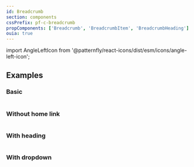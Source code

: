 ```yaml
---
id: Breadcrumb
section: components
cssPrefix: pf-c-breadcrumb
propComponents: ['Breadcrumb', 'BreadcrumbItem', 'BreadcrumbHeading']
ouia: true
---
```


import AngleLeftIcon from '@patternfly/react-icons/dist/esm/icons/angle-left-icon';

## Examples

### Basic

```ts file="./BreadcrumbBasic.tsx"

```

### Without home link

```ts file="./BreadcrumbWithoutHomeLink.tsx"

```

### With heading

```ts file="./BreadcrumbWithHeading.tsx"

```

### With dropdown

```ts file="./BreadcrumbDropdown.tsx"

```
